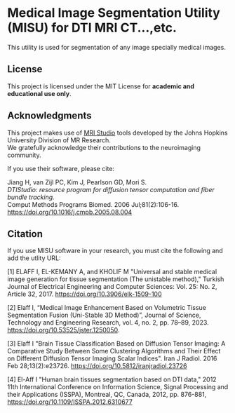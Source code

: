 # Medical Image Segmentation Utility (MISU) for DTI MRI CT...,etc.
This utility is used for segmentation of any image specially medical images. 

## License
This project is licensed under the MIT License for **academic and educational use only**.

## Acknowledgments

This project makes use of [MRI Studio](https://www.mristudio.org/) tools developed by the Johns Hopkins University Division of MR Research.  
We gratefully acknowledge their contributions to the neuroimaging community.

If you use their software, please cite:

Jiang H, van Zijl PC, Kim J, Pearlson GD, Mori S.  
*DTIStudio: resource program for diffusion tensor computation and fiber bundle tracking.*  
Comput Methods Programs Biomed. 2006 Jul;81(2):106-16.  
https://doi.org/10.1016/j.cmpb.2005.08.004

## Citation
If you use MISU software in your research, you must cite the following and add the utlity URL:

[1] ELAFF I,  EL-KEMANY A, and KHOLIF M "Universal and stable medical image generation for tissue segmentation (The unistable method)," Turkish Journal of Electrical Engineering and Computer Sciences: Vol. 25: No. 2, Article 32, 2017. https://doi.org/10.3906/elk-1509-100

[2] Elaff I, “Medical Image Enhancement Based on Volumetric Tissue Segmentation Fusion (Uni-Stable 3D Method)”, Journal of Science, Technology and Engineering Research, vol. 4, no. 2, pp. 78–89, 2023. https://doi.org/10.53525/jster.1250050.

[3] Elaff I "Brain Tissue Classification Based on Diffusion Tensor Imaging: A Comparative Study Between Some Clustering Algorithms and Their Effect on Different Diffusion Tensor Imaging Scalar Indices". Iran J Radiol. 2016 Feb 28;13(2):e23726. https://doi.org/10.5812/iranjradiol.23726

[4] El-Aff I "Human brain tissues segmentation based on DTI data," 2012 11th International Conference on Information Science, Signal Processing and their Applications (ISSPA), Montreal, QC, Canada, 2012, pp. 876-881, https://doi.org/10.1109/ISSPA.2012.6310677
